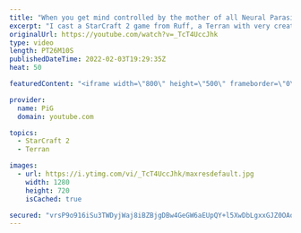 ```yaml
---
title: "When you get mind controlled by the mother of all Neural Parasites! | Diamond in the Ruff #63"
excerpt: "I cast a StarCraft 2 game from Ruff, a Terran with very creative gameplay. How will he ruff up his Zerg opponent when they land the SICKEST neural parasite on all his battle cruisers?!  💎 Diamond in the Ruff: https://www.youtube.com/playlist?list=PLFUDU8AOevUfdEq20wYq8Sm9z3sc1yn0l 💎 Follow Ruff: https://www.twitch.tv/ruff_stuff_tv"
originalUrl: https://youtube.com/watch?v=_TcT4UccJhk
type: video
length: PT26M10S
publishedDateTime: 2022-02-03T19:29:35Z
heat: 50

featuredContent: "<iframe width=\"800\" height=\"500\" frameborder=\"0\" src=\"https://www.youtube.com/embed/_TcT4UccJhk\" allow=\"accelerometer; autoplay; encrypted-media; gyroscope; picture-in-picture\" allowfullscreen></iframe>"

provider:
  name: PiG
  domain: youtube.com

topics:
  - StarCraft 2
  - Terran

images:
  - url: https://i.ytimg.com/vi/_TcT4UccJhk/maxresdefault.jpg
    width: 1280
    height: 720
    isCached: true

secured: "vrsP9o916iSu3TWDyjWaj8iBZBjgDBw4GeGW6aEUpQY+l5XwDbLgxxGJZ0OAqJntPpscBA1BsAIWuvIx0qJ0tCtKDrX2zioFey/m6x18klIs8lOeggK56qxlUUUzQQQdVdp0dP1dx9AhSgJapj6sex/6BzTRe6kkHB0iEA1hvzbcFDZbkPlwmZ5YYZ8271z5FeY3t2RPNttA/YNj261UzPW/yrtOL8oKkKFvuoFT5V9owpJ5csLtJ0n1uulU0ThxYyXItGnoGUzzy6wbtdaJYOfYfdpnCxHcMLNyW0W/LAS3QWI6D8tEi/TEk0Sr6zwnIDzDlbhdI9rThrfQN5JBgixDtnKSbEnEAe122oQaJmDPKb1YWC866PRAqDIJyAZtM0i1Uy8+/MX90DsKbLOGFgL9LMBlsgrhRoqjRWZv018=;89JXc57mO2PGOnsoDt4Ilw=="
---
```


